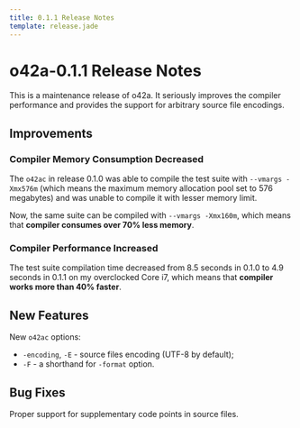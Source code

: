 ```yaml
---
title: 0.1.1 Release Notes
template: release.jade
---
```


o42a-0.1.1 Release Notes
========================

This is a maintenance release of o42a. It seriously improves the compiler
performance and provides the support for arbitrary source file encodings.


Improvements
------------

### Compiler Memory Consumption Decreased ###

The `o42ac` in release 0.1.0 was able to compile the test suite with
`--vmargs -Xmx576m` (which means the maximum memory allocation pool set to 576
megabytes) and was unable to compile it with lesser memory limit.

Now, the same suite can be compiled with `--vmargs -Xmx160m`, which means that
**compiler consumes over 70% less memory**.


### Compiler Performance Increased ###

The test suite compilation time decreased from 8.5 seconds in 0.1.0 to 4.9
seconds in 0.1.1 on my overclocked Core i7, which means that
**compiler works more than 40% faster**.


New Features
------------

New `o42ac` options:

* `-encoding`, `-E` - source files encoding (UTF-8 by default);
* `-F` - a shorthand for `-format` option.

Bug Fixes
---------

Proper support for supplementary code points in source files.
